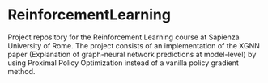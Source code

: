 # ReinforcementLearning
Project repository for the Reinforcement Learning course at Sapienza University of Rome. The project consists of an implementation of the XGNN paper (Explanation of graph-neural network predictions at model-level) by using Proximal Policy Optimization instead of a vanilla policy gradient method.
